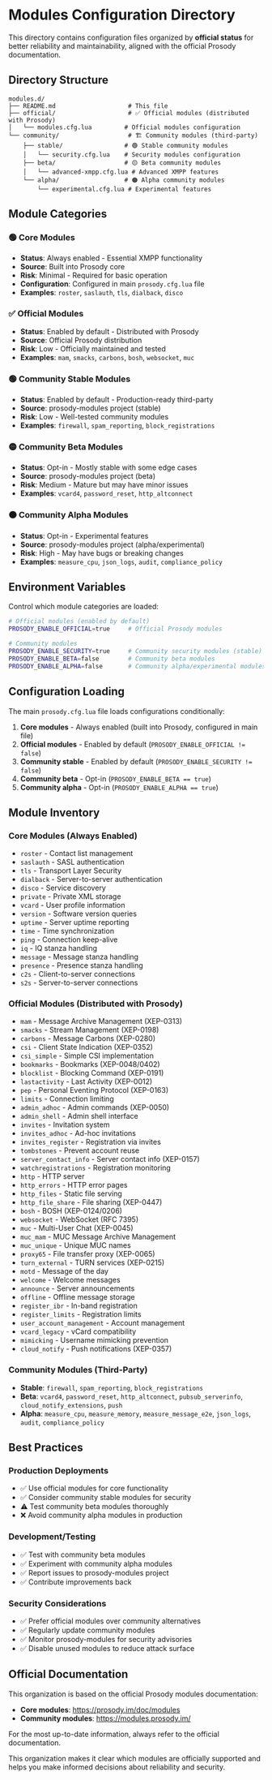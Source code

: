 # Modules Configuration Directory

This directory contains configuration files organized by **official status** for better reliability and maintainability, aligned with the official Prosody documentation.

## Directory Structure

```text
modules.d/
├── README.md                    # This file
├── official/                    # ✅ Official modules (distributed with Prosody)
│   └── modules.cfg.lua         # Official modules configuration
└── community/                   # 🏗️ Community modules (third-party)
    ├── stable/                 # 🟢 Stable community modules
    │   └── security.cfg.lua    # Security modules configuration
    ├── beta/                   # 🟡 Beta community modules
    │   └── advanced-xmpp.cfg.lua # Advanced XMPP features
    └── alpha/                  # 🟠 Alpha community modules
        └── experimental.cfg.lua # Experimental features
```

## Module Categories

### 🟢 **Core Modules**

- **Status**: Always enabled - Essential XMPP functionality
- **Source**: Built into Prosody core
- **Risk**: Minimal - Required for basic operation
- **Configuration**: Configured in main `prosody.cfg.lua` file
- **Examples**: `roster`, `saslauth`, `tls`, `dialback`, `disco`

### ✅ **Official Modules**

- **Status**: Enabled by default - Distributed with Prosody
- **Source**: Official Prosody distribution
- **Risk**: Low - Officially maintained and tested
- **Examples**: `mam`, `smacks`, `carbons`, `bosh`, `websocket`, `muc`

### 🟢 **Community Stable Modules**

- **Status**: Enabled by default - Production-ready third-party
- **Source**: prosody-modules project (stable)
- **Risk**: Low - Well-tested community modules
- **Examples**: `firewall`, `spam_reporting`, `block_registrations`

### 🟡 **Community Beta Modules**

- **Status**: Opt-in - Mostly stable with some edge cases
- **Source**: prosody-modules project (beta)
- **Risk**: Medium - Mature but may have minor issues
- **Examples**: `vcard4`, `password_reset`, `http_altconnect`

### 🟠 **Community Alpha Modules**

- **Status**: Opt-in - Experimental features
- **Source**: prosody-modules project (alpha/experimental)
- **Risk**: High - May have bugs or breaking changes
- **Examples**: `measure_cpu`, `json_logs`, `audit`, `compliance_policy`

## Environment Variables

Control which module categories are loaded:

```bash
# Official modules (enabled by default)
PROSODY_ENABLE_OFFICIAL=true     # Official Prosody modules

# Community modules
PROSODY_ENABLE_SECURITY=true     # Community security modules (stable)
PROSODY_ENABLE_BETA=false        # Community beta modules
PROSODY_ENABLE_ALPHA=false       # Community alpha/experimental modules
```

## Configuration Loading

The main `prosody.cfg.lua` file loads configurations conditionally:

1. **Core modules** - Always enabled (built into Prosody, configured in main file)
2. **Official modules** - Enabled by default (`PROSODY_ENABLE_OFFICIAL != false`)
3. **Community stable** - Enabled by default (`PROSODY_ENABLE_SECURITY != false`)
4. **Community beta** - Opt-in (`PROSODY_ENABLE_BETA == true`)
5. **Community alpha** - Opt-in (`PROSODY_ENABLE_ALPHA == true`)

## Module Inventory

### Core Modules (Always Enabled)

- `roster` - Contact list management
- `saslauth` - SASL authentication
- `tls` - Transport Layer Security
- `dialback` - Server-to-server authentication
- `disco` - Service discovery
- `private` - Private XML storage
- `vcard` - User profile information
- `version` - Software version queries
- `uptime` - Server uptime reporting
- `time` - Time synchronization
- `ping` - Connection keep-alive
- `iq` - IQ stanza handling
- `message` - Message stanza handling
- `presence` - Presence stanza handling
- `c2s` - Client-to-server connections
- `s2s` - Server-to-server connections

### Official Modules (Distributed with Prosody)

- `mam` - Message Archive Management (XEP-0313)
- `smacks` - Stream Management (XEP-0198)
- `carbons` - Message Carbons (XEP-0280)
- `csi` - Client State Indication (XEP-0352)
- `csi_simple` - Simple CSI implementation
- `bookmarks` - Bookmarks (XEP-0048/0402)
- `blocklist` - Blocking Command (XEP-0191)
- `lastactivity` - Last Activity (XEP-0012)
- `pep` - Personal Eventing Protocol (XEP-0163)
- `limits` - Connection limiting
- `admin_adhoc` - Admin commands (XEP-0050)
- `admin_shell` - Admin shell interface
- `invites` - Invitation system
- `invites_adhoc` - Ad-hoc invitations
- `invites_register` - Registration via invites
- `tombstones` - Prevent account reuse
- `server_contact_info` - Server contact info (XEP-0157)
- `watchregistrations` - Registration monitoring
- `http` - HTTP server
- `http_errors` - HTTP error pages
- `http_files` - Static file serving
- `http_file_share` - File sharing (XEP-0447)
- `bosh` - BOSH (XEP-0124/0206)
- `websocket` - WebSocket (RFC 7395)
- `muc` - Multi-User Chat (XEP-0045)
- `muc_mam` - MUC Message Archive Management
- `muc_unique` - Unique MUC names
- `proxy65` - File transfer proxy (XEP-0065)
- `turn_external` - TURN services (XEP-0215)
- `motd` - Message of the day
- `welcome` - Welcome messages
- `announce` - Server announcements
- `offline` - Offline message storage
- `register_ibr` - In-band registration
- `register_limits` - Registration limits
- `user_account_management` - Account management
- `vcard_legacy` - vCard compatibility
- `mimicking` - Username mimicking prevention
- `cloud_notify` - Push notifications (XEP-0357)

### Community Modules (Third-Party)

- **Stable**: `firewall`, `spam_reporting`, `block_registrations`
- **Beta**: `vcard4`, `password_reset`, `http_altconnect`, `pubsub_serverinfo`, `cloud_notify_extensions`, `push`
- **Alpha**: `measure_cpu`, `measure_memory`, `measure_message_e2e`, `json_logs`, `audit`, `compliance_policy`

## Best Practices

### Production Deployments

- ✅ Use official modules for core functionality
- ✅ Consider community stable modules for security
- ⚠️ Test community beta modules thoroughly
- ❌ Avoid community alpha modules in production

### Development/Testing

- ✅ Test with community beta modules
- ✅ Experiment with community alpha modules
- ✅ Report issues to prosody-modules project
- ✅ Contribute improvements back

### Security Considerations

- ✅ Prefer official modules over community alternatives
- ✅ Regularly update community modules
- ✅ Monitor prosody-modules for security advisories
- ✅ Disable unused modules to reduce attack surface

## Official Documentation

This organization is based on the official Prosody modules documentation:

- **Core modules**: <https://prosody.im/doc/modules>
- **Community modules**: <https://modules.prosody.im/>

For the most up-to-date information, always refer to the official documentation.

This organization makes it clear which modules are officially supported and helps you make informed decisions about reliability and security.
